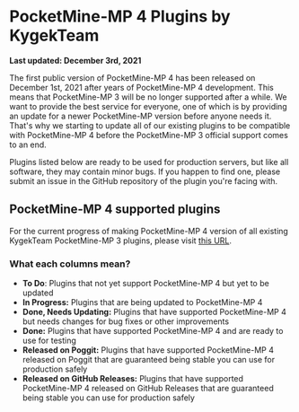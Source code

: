 # PocketMine-MP 4 Plugins by KygekTeam

**Last updated: December 3rd, 2021**

The first public version of PocketMine-MP 4 has been released on December 1st, 2021 after years of PocketMine-MP 4 development. This means that PocketMine-MP 3 will be no longer supported after a while. We want to provide the best service for everyone, one of which is by providing an update for a newer PocketMine-MP version before anyone needs it. That's why we starting to update all of our existing plugins to be compatible with PocketMine-MP 4 before the PocketMine-MP 3 official support comes to an end.

Plugins listed below are ready to be used for production servers, but like all software, they may contain minor bugs. If you happen to find one, please submit an issue in the GitHub repository of the plugin you're facing with.

## PocketMine-MP 4 supported plugins

For the current progress of making PocketMine-MP 4 version of all existing KygekTeam PocketMine-MP 3 plugins, please visit [this URL](https://github.com/orgs/KygekTeam/projects/1).

### What each columns mean?

- **To Do**: Plugins that not yet support PocketMine-MP 4 but yet to be updated
- **In Progress:** Plugins that are being updated to PocketMine-MP 4
- **Done, Needs Updating:** Plugins that have supported PocketMine-MP 4 but needs changes for bug fixes or other improvements
- **Done:** Plugins that have supported PocketMine-MP 4 and are ready to use for testing
- **Released on Poggit:** Plugins that have supported PocketMine-MP 4 released on Poggit that are guaranteed being stable you can use for production safely
- **Released on GitHub Releases:** Plugins that have supported PocketMine-MP 4 released on GitHub Releases that are guaranteed being stable you can use for production safely
